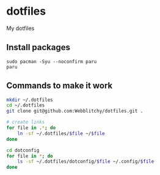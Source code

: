 # dotfiles
My dotfiles

## Install packages
```
sudo pacman -Syu --noconfirm paru
paru 
```


## Commands to make it work

```bash
mkdir ~/.dotfiles
cd ~/.dotfiles
git clone git@github.com:Webblitchy/dotfiles.git .

# create links
for file in .*; do 
    ln -sf ~/.dotfiles/$file ~/$file
done

cd dotconfig
for file in *; do
    ls -sf ~/.dotfiles/dotconfig/$file ~/.config/$file
done

```
